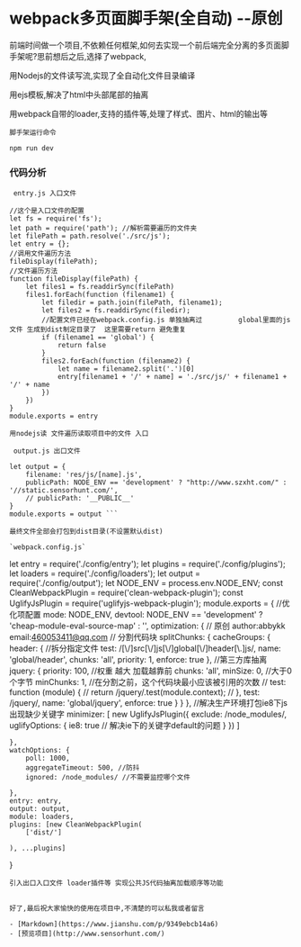 # webpack多页面脚手架(全自动)  --原创  

前端时间做一个项目,不依赖任何框架,如何去实现一个前后端完全分离的多页面脚手架呢?思前想后之后,选择了webpack,

用Nodejs的文件读写流,实现了全自动化文件目录编译

用ejs模板,解决了html中头部尾部的抽离

用webpack自带的loader,支持的插件等,处理了样式、图片、html的输出等

`脚手架运行命令`

``` npm run dev ```

### 代码分析

` entry.js 入口文件`

```
//这个是入口文件的配置
let fs = require('fs');
let path = require('path'); //解析需要遍历的文件夹
let filePath = path.resolve('./src/js');
let entry = {};
//调用文件遍历方法
fileDisplay(filePath);
//文件遍历方法
function fileDisplay(filePath) {
    let files1 = fs.readdirSync(filePath)
    files1.forEach(function (filename1) {
        let filedir = path.join(filePath, filename1);
        let files2 = fs.readdirSync(filedir);
        //配置文件已经在webpack.config.js 单独抽离过         global里面的js文件 生成到dist制定目录了  这里需要return 避免重复
        if (filename1 == 'global') {
            return false
        }
        files2.forEach(function (filename2) {
            let name = filename2.split('.')[0]
            entry[filename1 + '/' + name] = './src/js/' + filename1 + '/' + name 
        })
    })
}
module.exports = entry

```
`用nodejs读 文件遍历读取项目中的文件 入口`


` output.js 出口文件`

``` const NODE_ENV = process.env.NODE_ENV;
let output = {
    filename: 'res/js/[name].js',
    publicPath: NODE_ENV == 'development' ? "http://www.szxht.com/" : '//static.sensorhunt.com/', 
    // publicPath: '__PUBLIC__'
}
module.exports = output ```

最终文件全部会打包到dist目录(不设置默认dist)

`webpack.config.js`

```
let entry = require('./config/entry');
let plugins = require('./config/plugins');
let loaders = require('./config/loaders');
let output = require('./config/output');
let NODE_ENV = process.env.NODE_ENV;
const CleanWebpackPlugin = require('clean-webpack-plugin');
const UglifyJsPlugin = require('uglifyjs-webpack-plugin');
module.exports = {
    //优化项配置
    mode: NODE_ENV,
    devtool: NODE_ENV == 'development' ? 'cheap-module-eval-source-map' : '',
    optimization: {
        // 原创 author:abbykk   email:460053411@qq.com
        // 分割代码块
        splitChunks: {
            cacheGroups: {
                header: { //拆分指定文件
                    test: /[\\/]src[\\/]js[\\/]global[\\/]header[\\.]js/,
                    name: 'global/header',
                    chunks: 'all',
                    priority: 1,
                    enforce: true
                },
                //第三方库抽离
                jquery: {
                    priority: 100, //权重 越大 加载越靠前
                    chunks: 'all',
                    minSize: 0, //大于0个字节
                    minChunks: 1, //在分割之前，这个代码块最小应该被引用的次数
                    // test: function (module) {
                    //     return /jquery/.test(module.context);
                    // },
                    test: /jquery/,
                    name: 'global/jquery',
                    enforce: true
                }
            }
        },
        //解决生产环境打包ie8下js出现缺少关键字
        minimizer: [
			new UglifyJsPlugin({
				exclude: /node_modules/,
				uglifyOptions: {
					ie8: true // 解决ie下的关键字default的问题
				}
			})
		]

    },
    watchOptions: {
        poll: 1000,
        aggregateTimeout: 500, //防抖
        ignored: /node_modules/ //不需要监控哪个文件

    },
    entry: entry,
    output: output,
    module: loaders,
    plugins: [new CleanWebpackPlugin(
        ['dist/']

    ), ...plugins]
}
```
引入出口入口文件 loader插件等 实现公共JS代码抽离加载顺序等功能


好了,最后祝大家愉快的使用在项目中,不清楚的可以私我或者留言

- [Markdown](https://www.jianshu.com/p/9349ebcb14a6)
- [预览项目](http://www.sensorhunt.com/)


